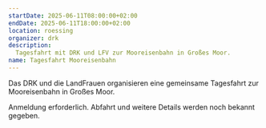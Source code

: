 ```yaml
---
startDate: 2025-06-11T08:00:00+02:00
endDate: 2025-06-11T18:00:00+02:00
location: roessing
organizer: drk
description:
  Tagesfahrt mit DRK und LFV zur Mooreisenbahn in Großes Moor.
name: Tagesfahrt Mooreisenbahn
---
```


Das DRK und die LandFrauen organisieren eine gemeinsame Tagesfahrt zur Mooreisenbahn in Großes Moor.

Anmeldung erforderlich. Abfahrt und weitere Details werden noch bekannt gegeben.